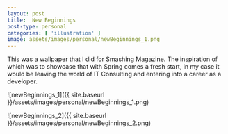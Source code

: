 ```yaml
---
layout: post
title:  New Beginnings
post-type: personal
categories: [ 'illustration' ]
image: assets/images/personal/newBeginnings_1.png
---
```


This was a wallpaper that I did for Smashing Magazine.  The inspiration of which was to showcase that with Spring comes a fresh start, in my case it would be leaving the world of IT Consulting and entering into a career as a developer.

![newBeginnings_1]({{ site.baseurl }}/assets/images/personal/newBeginnings_1.png)

![newBeginnings_2]({{ site.baseurl }}/assets/images/personal/newBeginnings_2.png)